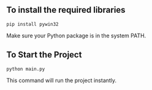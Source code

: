 ## To install the required libraries

```
pip install pywin32
```

Make sure your Python package is in the system PATH.<br>

## To Start the Project

```
python main.py
```
This command will run the project instantly.